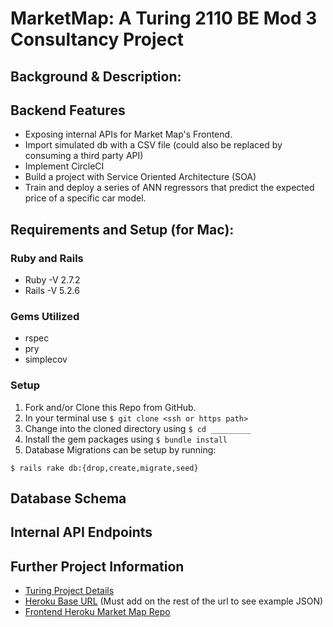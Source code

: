 # MarketMap: A Turing 2110 BE Mod 3 Consultancy Project

## Background & Description:


## Backend Features
- Exposing internal APIs for Market Map's Frontend.
- Import simulated db with a CSV file (could also be replaced by consuming a third party API)
- Implement CircleCI
- Build a project with Service Oriented Architecture (SOA)
- Train and deploy a series of ANN regressors that predict the expected price of a specific car model.

## Requirements and Setup (for Mac):
### Ruby and Rails
- Ruby -V 2.7.2
- Rails -V 5.2.6

### Gems Utilized
- rspec
- pry
- simplecov

### Setup
1. Fork and/or Clone this Repo from GitHub.
2. In your terminal use `$ git clone <ssh or https path>`
3. Change into the cloned directory using `$ cd _________`
4. Install the gem packages using `$ bundle install`
5. Database Migrations can be setup by running:
```shell
$ rails rake db:{drop,create,migrate,seed}
```


## Database Schema


## Internal API Endpoints


## Further Project Information
 - [Turing Project Details](https://backend.turing.edu/module3/projects/consultancy/)
 - [Heroku Base URL](https://consultancy-be.herokuapp.com/) (Must add on the rest of the url to see example JSON)
 - [Frontend Heroku Market Map Repo](https://github.com/Turing-MarketMap/market-map-fe)

